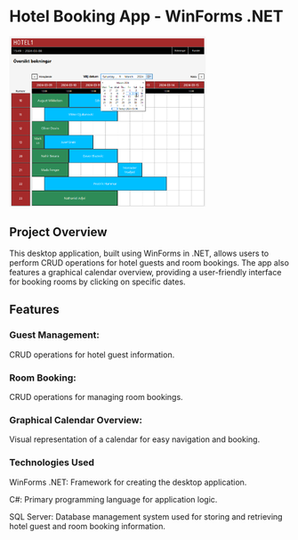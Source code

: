# Hotel Booking App - WinForms .NET

<img src='./Github_Images/hotel_1.png' width=70%>

## Project Overview
This desktop application, built using WinForms in .NET, allows users to perform CRUD operations for hotel guests and room bookings. The app also features a graphical calendar overview, providing a user-friendly interface for booking rooms by clicking on specific dates.

## Features
### Guest Management:
CRUD operations for hotel guest information.

### Room Booking:
CRUD operations for managing room bookings.

### Graphical Calendar Overview:
Visual representation of a calendar for easy navigation and booking.

### Technologies Used
WinForms .NET: Framework for creating the desktop application.

C#: Primary programming language for application logic.

SQL Server: Database management system used for storing and retrieving hotel guest and room booking information.
